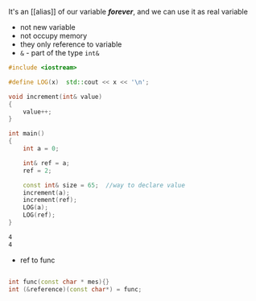 It's an [[alias]] of our variable ***forever***, and we can use it as real variable
- not new variable
- not occupy memory
- they only reference to variable
- `&` - part of the type `int&`

```C++
#include <iostream>

#define LOG(x)  std::cout << x << '\n';

void increment(int& value)
{
	value++;
}

int main()
{
	int a = 0;

	int& ref = a;
	ref = 2;

	const int& size = 65;  //way to declare value
	increment(a);
	increment(ref);
	LOG(a);
	LOG(ref);
}
```

```BASH
4
4
```

- ref to func
```c++

int func(const char * mes){}
int (&reference)(const char*) = func;
```